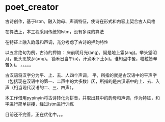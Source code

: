 # poet_creator
古诗创作，基于lstm，融入韵母、声调特征，使诗在形式和内容上契合古人风格

在算法上，本工程采用传统的lstm，没有多深的算法

在特征上融入韵母和声调，充分考虑了古诗的押韵特性

以五言绝句为例，古诗的押韵：
床前明月光(ang)，疑是地上霜(ang)。举头望明月，低头思故乡(ang)。
锄禾日当午(u)，汗滴禾下土(u)。谁知盘中餐，粒粒皆辛苦(u)。
。。。。。

古汉语将汉字分为平、上、去、人四个声调。
平，所指的就是古汉语中的平声字（包括现在汉语中的第一、二声中的大多数）仄，所指的是古汉语中的上、去、入声（相当现代汉语的二、三、四声）。

本工作借用pypinyin将古诗转化为拼音，并取出其中的韵母和声调，作为特征，和字进行简单拼接，经过lstm进行训练

目前还不完善，正在优化中。。。
